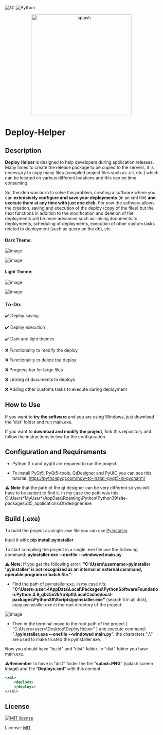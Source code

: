 ![Qt](https://img.shields.io/badge/Qt-%23217346.svg?style=for-the-badge&logo=Qt&logoColor=white)
![Python](https://img.shields.io/badge/python-%2314354C.svg?style=for-the-badge&logo=python&logoColor=white)

<p align="center">
  <img width="330" alt="splash" src="https://user-images.githubusercontent.com/63566699/129186287-21aba19f-df0a-4b17-a82b-336b3330ef3b.PNG">

</p>


# Deploy-Helper

## Description

**Deploy Helper** is designed to help developers during application releases. Many times to create the release package to be copied to the servers, it is necessary to copy many files (compiled project files such as .dll, etc.) which can be located on various different locations and this can be time consuming.

So, the idea was born to solve this problem, creating a software where you can **extensively configure and save your deployments** (in an xml file) **and execute them at any time with just one click.** For now the software allows the creation, saving and execution of the deploy (copy of the files) but the next functions in addition to the modification and deletion of the deployments will be more advanced such as linking documents to deployments, scheduling of deployments, execution of other custom tasks related to deployment (such as query on the db), etc.

#### Dark Theme:


![image](https://user-images.githubusercontent.com/63566699/129180544-814935b7-572f-4e73-a973-9acbad2b1a6e.png)


![image](https://user-images.githubusercontent.com/63566699/129180604-cb622a07-41e4-4036-834c-dd0d8efb6438.png)


#### Light Theme:


![image](https://user-images.githubusercontent.com/63566699/129180682-04adf6b1-1ddc-42a7-add2-96af3e2f523f.png)


![image](https://user-images.githubusercontent.com/63566699/129180751-1866e58a-891d-474b-9339-e57a8220cd16.png)


### To-Do:


✔️	 Deploy saving

✔️	 Deploy execution

✔️	 Dark and light themes

❌	Functionality to modify the deploy

❌	Functionality to delete the deploy

❌	Progress bar for large files

❌	Linking of documents to deploys

❌	Adding other customs tasks to execute during deployment


## How to Use

If you want to **try the software** and you are using Windows, just download the 'dist' folder and run main.exe.

If you want to **download and modify the project**, fork this repository and follow the instructions below for the configuration.


## Configuration and Requirements

- Python 3.x and pyqt5 are required to run the project.

- To install PyQt5, PyQt5-tools, QtDesigner and PyUIC you can see this tutorial: https://pythonpyqt.com/how-to-install-pyqt5-in-pycharm/

:warning: **Note** that the path of the qt designer can be very different so you will have to be patient to find it. In my case the path was this: C:\Users\*MyUser*\AppData\Roaming\Python\Python39\site-packages\qt5_applications\Qt\designer.exe

## Build (.exe)

To build the project as single .exe file you can use [PyInstaller](http://www.pyinstaller.org/). 

Intall it with: **pip install pyinstaller**
  
To start compiling the project in a single .exe file use the following command: **pyinstaller.exe --onefile --windowed main.py**

:warning: **Note:** If you get the following error: **"C:\Users\username>pyinstaller 'pyinstaller' is not recognized as an internal or external command, operable program or batch file."**:

- Find the path of pyinstaller.exe, in my case it's: **"C:\Users\<user>\AppData\Local\Packages\PythonSoftwareFoundation.Python.3.9_qbz5n2kfra8p0\LocalCache\local-packages\Python39\Scripts\pyinstaller.exe"** (search it in all disk), copy pyinstaller.exe in the root directory of the project:

![image](https://user-images.githubusercontent.com/63566699/129062713-b24f92bc-5167-4c0e-9f53-3f9774a50064.png)

- Then in the terminal move to the root path of the project ( "C:\Users\<user>\Desktop\DeployHelper" ) and execute command: "**.\pyinstaller.exe --onefile --windowed main.py**". the characters "**.\\**" are used to make trusted the pyinstaller.exe.

Now you should have "build" and "dist" folder. In "dist" folder you have main.exe.

⚠️**Remember** to have in "dist" folder the file "**splash.PNG**" (splash screen image) and file "**Deploys.xml**" with this content:
~~~ xml
<xml>
	<deploys>
	</deploys>
</xml>
~~~

## License 

[![MIT license](https://img.shields.io/badge/License-MIT-blue.svg)](https://lbesson.mit-license.org/)


License: [MIT](https://github.com/albino98/deploy-helper/blob/main/LICENSE)
